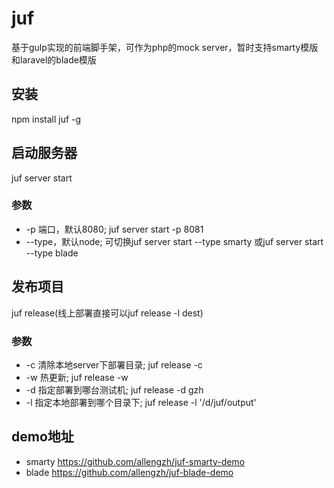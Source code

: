 # juf
基于gulp实现的前端脚手架，可作为php的mock server，暂时支持smarty模版和laravel的blade模版

## 安装
npm install juf -g

## 启动服务器
juf server start

### 参数
 - -p 端口，默认8080;              juf server start -p 8081
 - --type，默认node;               可切换juf server start --type smarty 或juf server start --type blade

## 发布项目
 juf release(线上部署直接可以juf release -l dest)
 
### 参数
 - -c 清除本地server下部署目录;    juf release -c
 - -w 热更新;                      juf release -w
 - -d 指定部署到哪台测试机;        juf release -d gzh
 - -l 指定本地部署到哪个目录下;    juf release -l '/d/juf/output'

## demo地址
 - smarty                          https://github.com/allengzh/juf-smarty-demo
 - blade                           https://github.com/allengzh/juf-blade-demo